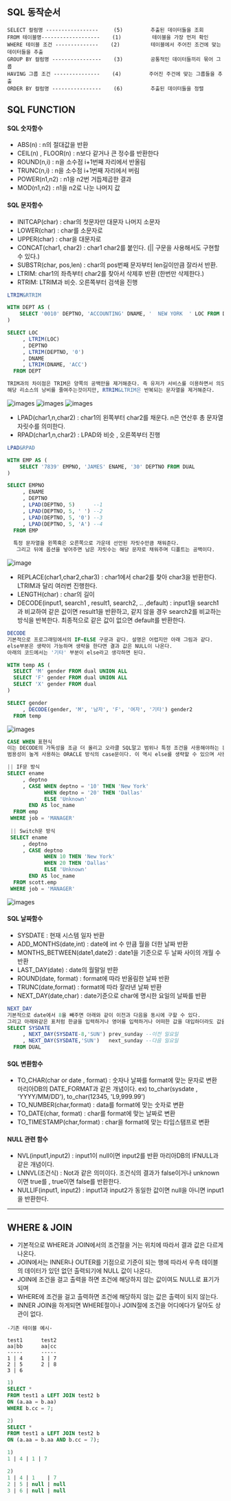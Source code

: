 ## SQL 동작순서
```
SELECT 컬럼명 -----------------     (5)         추출된 데이터들을 조회
FROM 테이블명-------------------    (1)          테이블을 가장 먼저 확인
WHERE 테이블 조건 --------------    (2)          테이블에서 주어진 조건에 맞는 데이터들을 추출
GROUP BY 컬럼명 ----------------    (3)         공통적인 데이터들끼리 묶어 그룹
HAVING 그룹 조건 ---------------    (4)         주어진 주건에 맞는 그룹들을 추출
ORDER BY 컬럼명 ----------------    (6)         추출된 데이터들을 정렬
```

## SQL FUNCTION 
#### SQL 숫자함수 
- ABS(n) : n의 절대값을 반환
- CEIL(n) , FLOOR(n) : n보다 같거나 큰 정수를 반환한다
- ROUND(n,i) : n을 소수점 i+1번째 자리에서 반올림
- TRUNC(n,i) : n을 소수점 i+1번째 자리에서 버림
- POWER(n1,n2) : n1을 n2번 거듭제곱한 결과
- MOD(n1,n2) : n1을 n2로 나눈 나머지 값

#### SQL 문자함수 
- INITCAP(char) : char의 첫문자만 대문자 나머지 소문자
- LOWER(char) : char를 소문자로
- UPPER(char) : char을 대문자로
- CONCAT(char1, char2) : char1 char2를 붙인다. (|| 구문을 사용해서도 구현할 수 있다.)
- SUBSTR(char, pos,len) : char의 pos번째 문자부터 len길이만큼 잘라서 반환.
- LTRIM: char1의 좌측부터 char2를 찾아서 삭제후 반환 (한번만 삭제한다.)
- RTRIM: LTRIM과 비슷. 오른쪽부터 검색을 진행
```sql
LTRIM&RTRIM

WITH DEPT AS (
    SELECT '0010' DEPTNO, 'ACCOUNTING' DNAME, '  NEW YORK  ' LOC FROM DUAL
)

SELECT LOC
     , LTRIM(LOC)
     , DEPTNO
     , LTRIM(DEPTNO, '0')
     , DNAME
     , LTRIM(DNAME, 'ACC')
  FROM DEPT

TRIM과의 차이점은 TRIM은 양쪽의 공백만을 제거해준다. 즉 유저가 서비스를 이용하면서 의도와는 다르게 공백을 사용했을 때
해당 리소스의 낭비를 줄여주는것이지만, RTRIM&LTRIM은 반복되는 문자열을 제거해준다.
```
![images](https://img1.daumcdn.net/thumb/R1280x0/?scode=mtistory2&fname=http%3A%2F%2Fcfile2.uf.tistory.com%2Fimage%2F994882385C20544F104539)
![images](https://img1.daumcdn.net/thumb/R1280x0/?scode=mtistory2&fname=http%3A%2F%2Fcfile3.uf.tistory.com%2Fimage%2F99200F385C2054501B9163)
![images](https://img1.daumcdn.net/thumb/R1280x0/?scode=mtistory2&fname=http%3A%2F%2Fcfile6.uf.tistory.com%2Fimage%2F99FCF5385C205450127C7F)

- LPAD(char1,n,char2) : char1의 왼쪽부터 char2를 채운다. n은 연산후 총 문자열 자릿수를 의미한다.
- RPAD(char1,n,char2)  : LPAD와 비슷 , 오른쪽부터 진행
```sql 
LPAD&RPAD 

WITH EMP AS (
    SELECT '7839' EMPNO, 'JAMES' ENAME, '30' DEPTNO FROM DUAL
)

SELECT EMPNO
     , ENAME
     , DEPTNO
     , LPAD(DEPTNO, 5)      --1
     , LPAD(DEPTNO, 5, ' ') --2
     , LPAD(DEPTNO, 5, '0') --3
     , LPAD(DEPTNO, 5, 'A') --4
  FROM EMP
  
  특정 문자열을 왼쪽혹은 오른쪽으로 가운데 선언된 자릿수만큼 채워준다.   
   그리고 뒤에 옵션을 넣어주면 남은 자릿수는 해당 문자로 채워주며 디폴트는 공백이다.
```
![image](https://img1.daumcdn.net/thumb/R1280x0/?scode=mtistory2&fname=http%3A%2F%2Fcfile9.uf.tistory.com%2Fimage%2F99B1E04D5C10FF992DF3B7)
 
- REPLACE(char1,char2,char3) : char1에서 char2를 찾아 char3을 반환한다. LTRIM과 달리 여러번 진행한다.
- LENGTH(char) : char의 길이
- DECODE(input1, search1 , result1, search2, .. ,default) :  input1을 search1과 비교하여 같은 값이면 result1을 반환하고, 같지 않을 경우 search2를 비교하는 방식을 반복한다. 최종적으로 같은 값이 없으면 default를 반환한다.
```sql
DECODE 
기본적으로 프로그래밍에서의 IF~ELSE 구문과 같다. 설명은 어렵지만 아래 그림과 같다.
else부분은 생략이 가능하며 생략을 한다면 결과 값은 NULL이 나온다.
아래의 코드에서는 '기타' 부분이 else라고 생각하면 된다.

WITH temp AS (
  SELECT 'M' gender FROM dual UNION ALL
  SELECT 'F' gender FROM dual UNION ALL
  SELECT 'X' gender FROM dual 
)

SELECT gender
     , DECODE(gender, 'M', '남자', 'F', '여자', '기타') gender2
  FROM temp
```
![images](https://img1.daumcdn.net/thumb/R1280x0/?scode=mtistory2&fname=http%3A%2F%2Fcfile6.uf.tistory.com%2Fimage%2F99D8F6415CFFC3073165AA)
```sql
CASE WHEN 표현식 
이는 DECODE의 가독성을 조금 더 올리고 오라클 SQL말고 범위나 특정 조건을 사용해야하는 환경이나 
범용성이 높게 사용하는 ORACLE 방식의 case문이다. 이 역시 else를 생략할 수 있으며 사용법은 아래와 같다. 

|| IF문 방식 
SELECT ename
     , deptno
     , CASE WHEN deptno = '10' THEN 'New York'
            WHEN deptno = '20' THEN 'Dallas'
            ELSE 'Unknown'
       END AS loc_name
  FROM emp
 WHERE job = 'MANAGER'
 
 || Switch문 방식
 SELECT ename
     , deptno
     , CASE deptno 
            WHEN 10 THEN 'New York'
            WHEN 20 THEN 'Dallas'
            ELSE 'Unknown'
       END AS loc_name
  FROM scott.emp
 WHERE job = 'MANAGER'
```
![images](https://img1.daumcdn.net/thumb/R1280x0/?scode=mtistory2&fname=https%3A%2F%2Fblog.kakaocdn.net%2Fdn%2F03vYC%2FbtqE5fwA1US%2FUf4jRvoPOFKFeEYGBcuZ0k%2Fimg.png)

#### SQL 날짜함수
- SYSDATE : 현재 시스템 일자 반환
- ADD_MONTHS(date,int) : date에 int 수 만큼 월을 더한 날짜 반환
- MONTHS_BETWEEN(date1,date2) : date1을 기준으로 두 날짜 사이의 개월 수 반환 
- LAST_DAY(date) : date의 월말일 반환
- ROUND(date, format) : format에 따라 반올림한 날짜 반환
- TRUNC(date,format) : format에 따라 잘라낸 날짜 반환
- NEXT_DAY(date,char) : date기준으로 char에 명시한 요일의 날짜를 반환
```sql 
NEXT_DAY 
기본적으로 date에서 8을 빼주면 아래와 같이 이전과 다음을 동시에 구할 수 있다. 
그리고 아래와같은 표처럼 한글을 입력하거나 영어를 입력하거나 어떠한 값을 대입하더라도 값을 구할 수 있다.
SELECT SYSDATE
     , NEXT_DAY(SYSDATE-8,'SUN') prev_sunday --이전 일요일
     , NEXT_DAY(SYSDATE,'SUN')   next_sunday --다음 일요일
  FROM DUAL
```

#### SQL 변환함수 
- TO_CHAR(char or date , format)  : 숫자나 날짜를 format에 맞는 문자로 변환 마리아DB의 DATE_FORMAT과 같은 개념이다.                                                                   ex) to_char(sysdate , 'YYYY/MM/DD'), to_char(12345, 'L9,999.99')
- TO_NUMBER(char,format) : data를 format에 맞는 숫자로 변환
- TO_DATE(char, format) : char를 format에 맞는 날짜로 변환
- TO_TIMESTAMP(char,format) : char을 format에 맞는 타임스탬프로 변환

#### NULL 관련 함수 
- NVL(input1,input2) : input1이 null이면 input2를 반환 마리아DB의 IFNULL과 같은 개념이다. 
- LNNVL(조건식) : Not과 같은 의미이다. 조건식의 결과가 false이거나 unknown이면 true를 , true이면 false를 반환한다.
- NULLIF(input1, input2) : input1과 input2가 동일한 값이면 null을 아니면 input1을 반환한다.


* * *

## WHERE & JOIN 
- 기본적으로 WHERE과 JOIN에서의 조건절을 거는 위치에 따라서 결과 값은 다르게 나온다.
- JOIN에서는 INNER나 OUTER를 기점으로 기준이 되는 행에 따라서 우측 테이블의 데이터가 있던 없던 출력되기에 NULL 값이 나온다.
- JOIN에 조건을 걸고 출력을 하면 조건에 해당하지 않는 값이여도 NULL로 표기가 되며  
- WHERE에 조건을 걸고 출력하면 조건에 해당하지 않는 값은 출력이 되지 않는다. 
- INNER JOIN을 하게되면 WHERE절이나 JOIN절에 조건을 어디에다가 달아도 상관이 없다.
 
```
-기존 테이블 예시- 

test1      test2
aa|bb      aa|cc
-----      -----
1 | 4      1 | 7
2 | 5      2 | 8
3 | 6
```

```sql
1)
SELECT *
FROM test1 a LEFT JOIN test2 b
ON (a.aa = b.aa)
WHERE b.cc = 7;

2)
SELECT *
FROM test1 a LEFT JOIN test2 b
ON (a.aa = b.aa AND b.cc = 7);
```

```sql
1)
1 | 4 | 1 | 7

2)
1 | 4 | 1    | 7
2 | 5 | null | null
3 | 6 | null | null

```


